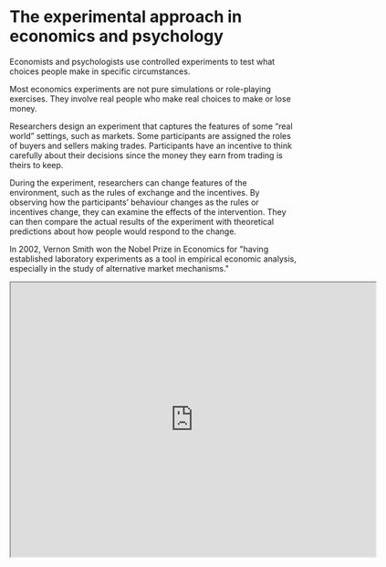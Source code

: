 # The experimental approach in economics and psychology

Economists and psychologists use controlled experiments to test what choices people make in specific circumstances.

Most economics experiments are not pure simulations or role-playing exercises. They involve real people who make real choices to make or lose money.

Researchers design an experiment that captures the features of some “real world” settings, such as markets. Some participants are assigned the roles of buyers and sellers making trades. Participants have an incentive to think carefully about their decisions since the money they earn from trading is theirs to keep.

During the experiment, researchers can change features of the environment, such as the rules of exchange and the incentives. By observing how the participants’ behaviour changes as the rules or incentives change, they can examine the effects of the intervention. They can then compare the actual results of the experiment with theoretical predictions about how people would respond to the change. 

In 2002, Vernon Smith won the Nobel Prize in Economics for "having established laboratory experiments as a tool in empirical economic analysis, especially in the study of alternative market mechanisms."

<iframe style="width: 640px; height: 480px;" title="Vernon Smith - Experimental Markets.m4v" src="https://www.youtube-nocookie.com/embed/Uncl-wRfoK8?feature=oembed&amp;rel=0" width="640" height="480" loading="lazy" allowfullscreen="allowfullscreen" webkitallowfullscreen="webkitallowfullscreen" mozallowfullscreen="mozallowfullscreen" allow="geolocation *; microphone *; camera *; midi *; encrypted-media *; autoplay *"></iframe>